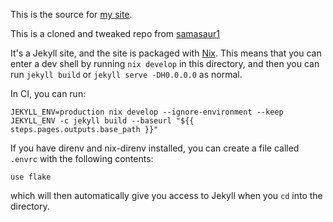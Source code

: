 This is the source for [my site](https://hernies.net).

This is a cloned and tweaked repo from [samasaur1](https://github.com/Samasaur1/samasaur1.github.io)

It's a Jekyll site, and the site is packaged with [Nix](https://nixos.org/). This means that you can enter a dev shell by running `nix develop` in this directory, and then you can run `jekyll build` or `jekyll serve -DH0.0.0.0` as normal.

In CI, you can run:
```
JEKYLL_ENV=production nix develop --ignore-environment --keep JEKYLL_ENV -c jekyll build --baseurl "${{ steps.pages.outputs.base_path }}"
```

If you have direnv and nix-direnv installed, you can create a file called `.envrc` with the following contents:
```
use flake
```
which will then automatically give you access to Jekyll when you `cd` into the directory.
